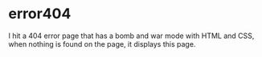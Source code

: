 # error404
I hit a 404 error page that has a bomb and war mode with HTML and CSS, when nothing is found on the page, it displays this page.
